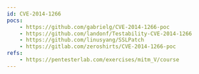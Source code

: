```yaml
---
id: CVE-2014-1266
pocs:
    - https://github.com/gabrielg/CVE-2014-1266-poc
    - https://github.com/landonf/Testability-CVE-2014-1266
    - https://github.com/linusyang/SSLPatch
    - https://gitlab.com/zeroshirts/CVE-2014-1266-poc
refs:
    - https://pentesterlab.com/exercises/mitm_V/course
---
```

